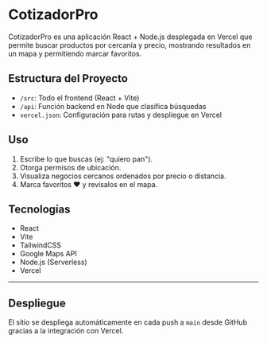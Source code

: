 # CotizadorPro

CotizadorPro es una aplicación React + Node.js desplegada en Vercel que permite buscar productos por cercanía y precio, mostrando resultados en un mapa y permitiendo marcar favoritos.

## Estructura del Proyecto

- `/src`: Todo el frontend (React + Vite)
- `/api`: Función backend en Node que clasifica búsquedas
- `vercel.json`: Configuración para rutas y despliegue en Vercel

## Uso

1. Escribe lo que buscas (ej: "quiero pan").
2. Otorga permisos de ubicación.
3. Visualiza negocios cercanos ordenados por precio o distancia.
4. Marca favoritos ❤️ y revísalos en el mapa.

## Tecnologías

- React
- Vite
- TailwindCSS
- Google Maps API
- Node.js (Serverless)
- Vercel

---

## Despliegue

El sitio se despliega automáticamente en cada push a `main` desde GitHub gracias a la integración con Vercel.
